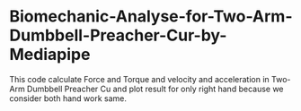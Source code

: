 # Biomechanic-Analyse-for-Two-Arm-Dumbbell-Preacher-Cur-by-Mediapipe
This code calculate Force and Torque and velocity and acceleration in Two-Arm Dumbbell Preacher Cu and plot result for only right hand because we consider both hand work same.

